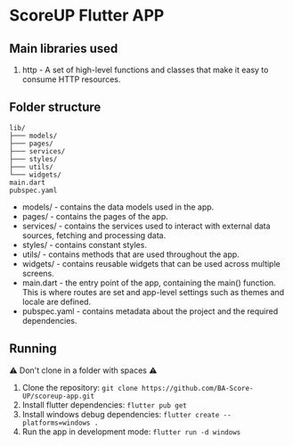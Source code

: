# ScoreUP Flutter APP

## Main libraries used

1. http - A set of high-level functions and classes that make it easy to consume HTTP resources.

## Folder structure

```tree
lib/
├─── models/
├─── pages/
├─── services/
├─── styles/
├─── utils/
└─── widgets/
main.dart
pubspec.yaml
```

* models/ - contains the data models used in the app.
* pages/ - contains the pages of the app.
* services/ - contains the services used to interact with external data sources, fetching and processing data.
* styles/ - contains constant styles.
* utils/ - contains methods that are used throughout the app.
* widgets/ - contains reusable widgets that can be used across multiple screens.
* main.dart - the entry point of the app, containing the main() function. This is where routes are set and app-level settings such as themes and locale are defined.
* pubspec.yaml - contains metadata about the project and the required dependencies.

## Running

⚠️ Don't clone in a folder with spaces ⚠️

1. Clone the repository: ```git clone https://github.com/BA-Score-UP/scoreup-app.git```
2. Install flutter dependencies: ```flutter pub get```
3. Install windows debug dependencies: ```flutter create --platforms=windows .```
4. Run the app in development mode: ```flutter run -d windows```
